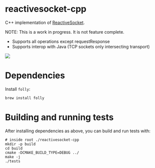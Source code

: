 # reactivesocket-cpp

C++ implementation of [ReactiveSocket](https://reactivesocket.io).

NOTE: This is a work in progress. It is not feature complete.

 - Supports all operations except requestResponse
 - Supports interop with Java (TCP sockets only intersecting transport)

<a href='https://travis-ci.org/ReactiveSocket/reactivesocket-cpp/builds'><img src='https://travis-ci.org/ReactiveSocket/reactivesocket-cpp.svg?branch=master'></a>

# Dependencies

Install `folly`:

```
brew install folly
```

# Building and running tests

After installing dependencies as above, you can build and run tests with:

```
# inside root ./reactivesocket-cpp
mkdir -p build
cd build
cmake -DCMAKE_BUILD_TYPE=DEBUG ../
make -j
./tests
```
